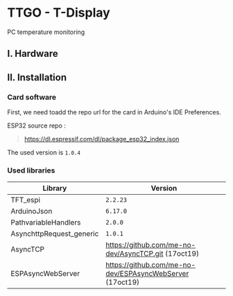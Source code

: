 # TTGO - T-Display

PC temperature monitoring

## I. Hardware


## II. Installation

### Card software
First, we need toadd the repo url for the card in Arduino's IDE Preferences.

ESP32 source repo : 
>https://dl.espressif.com/dl/package_esp32_index.json

The used version is  `1.0.4`


### Used libraries

| Library | Version |
| ------ | ------ |
| TFT_espi | `2.2.23` |
| ArduinoJson | `6.17.0`  |
| PathvariableHandlers  | `2.0.0` |
| AsynchttpRequest_generic | `1.0.1` |
| AsyncTCP | https://github.com/me-no-dev/AsyncTCP.git (17oct19)|
| ESPAsyncWebServer | https://github.com/me-no-dev/ESPAsyncWebServer (17oct19) |


